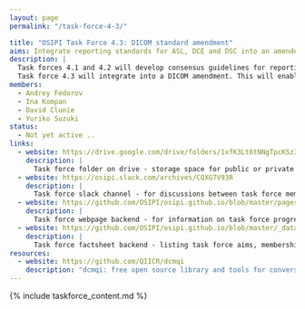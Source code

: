 ```yaml
---
layout: page
permalink: "/task-force-4-3/"

title: "OSIPI Task Force 4.3: DICOM standard amendment"
aims: Integrate reporting standards for ASL, DCE and DSC into an amendement to the DICOM standard
description: |
  Task forces 4.1 and 4.2 will develop consensus guidelines for reporting image acquisition and analysis of ASL and DCE/DSC perfusion imaging, respectively. 
  Task force 4.3 will integrate into a DICOM amendment. This will enable interoperability and facilitate the comparison of results produced by different analysis tools, studies or sites. 
members:
  - Andrey Fedorov
  - Ina Kompan
  - David Clunie
  - Yuriko Suzuki
status:
  - Not yet active ..
links:
  - website: https://drive.google.com/drive/folders/1xfK3Lt6tNNgTpcKSz3V_LCsiZ7oEbVnx
    description: |
      Task force folder on drive - storage space for public or private documents developed by the task force.
  - website: https://osipi.slack.com/archives/CQXG7V93R
    description: |
      Task force slack channel - for discussions between task force members.
  - website: https://github.com/OSIPI/osipi.github.io/blob/master/pages/pages-root-folder/task-force-4-3.md
    description: |
      Task force webpage backend - for information on task force progress and links to public resources.
  - website: https://github.com/OSIPI/osipi.github.io/blob/master/_data/tf/tf_4_3.yml
    description: |
      Task force factsheet backend - listing task force aims, membership, status, etc.  
resources:
  - website: https://github.com/QIICR/dcmqi
    description: "dcmqi: free open source library and tools for conversion to and from DICOM for image-derived analysis results, including DICOM Parametric maps"
---
```


{% include taskforce_content.md %}
